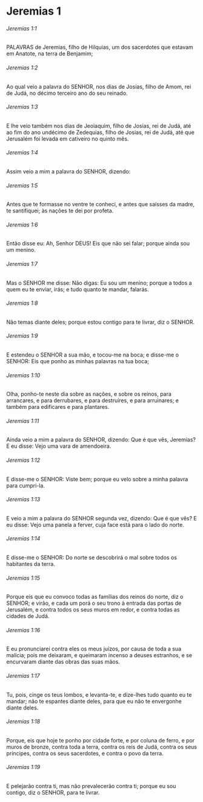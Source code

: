 # Jeremias 1

###### Jeremias 1:1

PALAVRAS de Jeremias, filho de Hilquias, um dos sacerdotes que estavam em Anatote, na terra de Benjamim;

###### Jeremias 1:2

Ao qual veio a palavra do SENHOR, nos dias de Josias, filho de Amom, rei de Judá, no décimo terceiro ano do seu reinado.

###### Jeremias 1:3

E lhe veio também nos dias de Jeoiaquim, filho de Josias, rei de Judá, até ao fim do ano undécimo de Zedequias, filho de Josias, rei de Judá, até que Jerusalém foi levada em cativeiro no quinto mês.

###### Jeremias 1:4

Assim veio a mim a palavra do SENHOR, dizendo:

###### Jeremias 1:5

Antes que te formasse no ventre te conheci, e antes que saísses da madre, te santifiquei; às nações te dei por profeta.

###### Jeremias 1:6

Então disse eu: Ah, Senhor DEUS! Eis que não sei falar; porque ainda sou um menino.

###### Jeremias 1:7

Mas o SENHOR me disse: Não digas: Eu sou um menino; porque a todos a quem eu te enviar, irás; e tudo quanto te mandar, falarás.

###### Jeremias 1:8

Não temas diante deles; porque estou contigo para te livrar, diz o SENHOR.

###### Jeremias 1:9

E estendeu o SENHOR a sua mão, e tocou-me na boca; e disse-me o SENHOR: Eis que ponho as minhas palavras na tua boca;

###### Jeremias 1:10

Olha, ponho-te neste dia sobre as nações, e sobre os reinos, para arrancares, e para derrubares, e para destruíres, e para arruinares; e também para edificares e para plantares.

###### Jeremias 1:11

Ainda veio a mim a palavra do SENHOR, dizendo: Que é que vês, Jeremias? E eu disse: Vejo uma vara de amendoeira.

###### Jeremias 1:12

E disse-me o SENHOR: Viste bem; porque eu velo sobre a minha palavra para cumpri-la.

###### Jeremias 1:13

E veio a mim a palavra do SENHOR segunda vez, dizendo: Que é que vês? E eu disse: Vejo uma panela a ferver, cuja face está para o lado do norte.

###### Jeremias 1:14

E disse-me o SENHOR: Do norte se descobrirá o mal sobre todos os habitantes da terra.

###### Jeremias 1:15

Porque eis que eu convoco todas as famílias dos reinos do norte, diz o SENHOR; e virão, e cada um porá o seu trono à entrada das portas de Jerusalém, e contra todos os seus muros em redor, e contra todas as cidades de Judá.

###### Jeremias 1:16

E eu pronunciarei contra eles os meus juízos, por causa de toda a sua malícia; pois me deixaram, e queimaram incenso a deuses estranhos, e se encurvaram diante das obras das suas mãos.

###### Jeremias 1:17

Tu, pois, cinge os teus lombos, e levanta-te, e dize-lhes tudo quanto eu te mandar; não te espantes diante deles, para que eu não te envergonhe diante deles.

###### Jeremias 1:18

Porque, eis que hoje te ponho por cidade forte, e por coluna de ferro, e por muros de bronze, contra toda a terra, contra os reis de Judá, contra os seus príncipes, contra os seus sacerdotes, e contra o povo da terra.

###### Jeremias 1:19

E pelejarão contra ti, mas não prevalecerão contra ti; porque eu sou contigo, diz o SENHOR, para te livrar.

